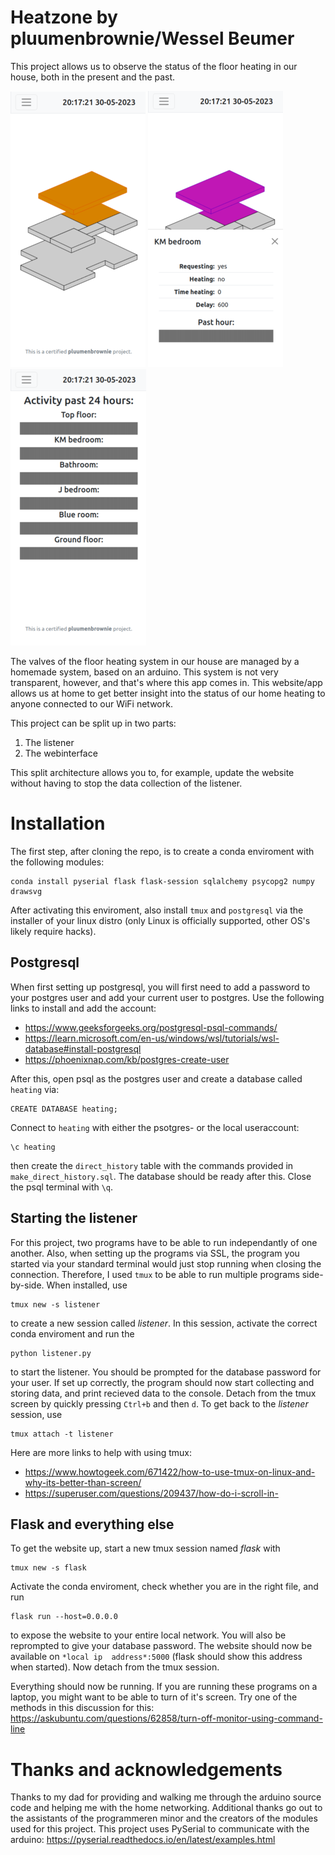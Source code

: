# Heatzone by pluumenbrownie/Wessel Beumer
This project allows us to observe the status of the floor heating in our house,
both in the present and the past.

![Screenshot of the overview page of the app.](repo_images/Overview_small.png)
![Screenshot of the details canvas.](repo_images/canvas_small.png)
![Screenshot of the history page.](repo_images/history_small.png)

The valves of the floor heating system in our house are managed by a homemade 
system, based on an arduino. This system is not very transparent, however, and
that's where this app comes in. This website/app allows us at home to get 
better insight into the status of our home heating to anyone connected to our
WiFi network. 

This project can be split up in two parts:
 1. The listener
 1. The webinterface

This split architecture allows you to, for example, update the website without 
having to stop the data collection of the listener. 

# Installation
The first step, after cloning the repo, is to create a conda enviroment with the following modules:
```
conda install pyserial flask flask-session sqlalchemy psycopg2 numpy drawsvg
```
After activating this enviroment, also install `tmux` and `postgresql` via the 
installer of your linux distro (only Linux is officially supported, other OS's
likely require hacks).

## Postgresql
When first setting up postgresql, you will first need to add a password to your 
postgres user and add your current user to postgres. Use the following links to 
install and add the account:
- https://www.geeksforgeeks.org/postgresql-psql-commands/
- https://learn.microsoft.com/en-us/windows/wsl/tutorials/wsl-database#install-postgresql
- https://phoenixnap.com/kb/postgres-create-user

After this, open psql as the postgres user and create a database called `heating`
via:
```
CREATE DATABASE heating;
```
Connect to `heating` with either the psotgres- or the local useraccount:
```
\c heating
```
then create the `direct_history` table with the commands provided in 
`make_direct_history.sql`. The database should be ready after this. Close the 
psql terminal with `\q`.

## Starting the listener
For this project, two programs have to be able to run independantly of one another.
Also, when setting up the programs via SSL, the program you started via your 
standard terminal would just stop running when closing the connection. Therefore, 
I used `tmux` to be able to run multiple programs side-by-side. When installed, use
```
tmux new -s listener
```
to create a new session called *listener*. In this session, activate the correct
conda enviroment and run the 
```
python listener.py
```
to start the listener. You 
should be prompted for the database password for your user. If set up correctly,
the program should now start collecting and storing data, and print recieved data
to the console. Detach from the tmux screen by quickly pressing `Ctrl+b` and then 
`d`. To get back to the *listener* session, use
```
tmux attach -t listener
```
Here are more links to help with using tmux:
 - https://www.howtogeek.com/671422/how-to-use-tmux-on-linux-and-why-its-better-than-screen/
 - https://superuser.com/questions/209437/how-do-i-scroll-in-
 
## Flask and everything else
To get the website up, start a new tmux session named *flask* with
```
tmux new -s flask
```
Activate the conda enviroment, check whether you are in the right file, and run
```
flask run --host=0.0.0.0
```
to expose the website to your entire local network. You will also be reprompted to 
give your database password. The website should now be available on `*local ip 
address*:5000` (flask should show this address when started). Now detach from the
tmux session.

Everything should now be running. If you are running these programs on a laptop,
you might want to be able to turn of it's screen. Try one of the methods in this
discussion for this:
https://askubuntu.com/questions/62858/turn-off-monitor-using-command-line

# Thanks and acknowledgements
Thanks to my dad for providing and walking me through the arduino source code and 
helping me with the home networking. 
Additional thanks go out to the assistants of the programmeren minor and the 
creators of the modules used for this project.
This project uses PySerial to communicate with the arduino: 
https://pyserial.readthedocs.io/en/latest/examples.html